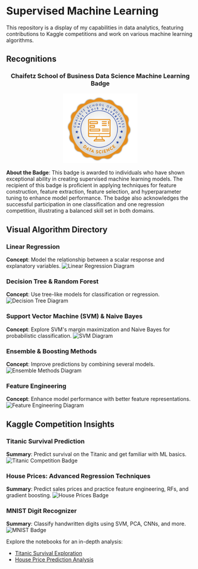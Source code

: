 # Supervised Machine Learning

This repository is a display of my capabilities in data analytics, featuring contributions to Kaggle competitions and work on various machine learning algorithms.

## Recognitions

<h3 align="center">Chaifetz School of Business Data Science Machine Learning Badge</h3>
<p align="center">
  <img src="visuals/badge.png" alt="Data Science Machine Learning Badge" width="200"/>
</p>

**About the Badge**: This badge is awarded to individuals who have shown exceptional ability in creating supervised machine learning models. The recipient of this badge is proficient in applying techniques for feature construction, feature extraction, feature selection, and hyperparameter tuning to enhance model performance. The badge also acknowledges the successful participation in one classification and one regression competition, illustrating a balanced skill set in both domains.

## Visual Algorithm Directory

### Linear Regression
**Concept**: Model the relationship between a scalar response and explanatory variables.
![Linear Regression Diagram](/visuals/linear_regression.png)

### Decision Tree & Random Forest
**Concept**: Use tree-like models for classification or regression.
![Decision Tree Diagram](/visuals/decision_tree.png)

### Support Vector Machine (SVM) & Naive Bayes
**Concept**: Explore SVM's margin maximization and Naive Bayes for probabilistic classification.
![SVM Diagram](/visuals/svm.png)

### Ensemble & Boosting Methods
**Concept**: Improve predictions by combining several models.
![Ensemble Methods Diagram](/visuals/ensemble_methods.png)

### Feature Engineering
**Concept**: Enhance model performance with better feature representations.
![Feature Engineering Diagram](/visuals/feature_engineering.png)

## Kaggle Competition Insights

### Titanic Survival Prediction
**Summary**: Predict survival on the Titanic and get familiar with ML basics.
![Titanic Competition Badge](/visuals/titanic_badge.png)

### House Prices: Advanced Regression Techniques
**Summary**: Predict sales prices and practice feature engineering, RFs, and gradient boosting.
![House Prices Badge](/visuals/house_prices_badge.png)

### MNIST Digit Recognizer
**Summary**: Classify handwritten digits using SVM, PCA, CNNs, and more.
![MNIST Badge](/visuals/mnist_badge.png)

Explore the notebooks for an in-depth analysis:
- [Titanic Survival Exploration](link_to_colab_notebook)
- [House Price Prediction Analysis](link_to_colab_notebook)